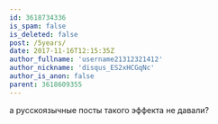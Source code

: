 ```yaml
---
id: 3618734336
is_spam: false
is_deleted: false
post: /5years/
date: 2017-11-16T12:15:35Z
author_fullname: 'username21312321412'
author_nickname: 'disqus_ES2xHCGqNc'
author_is_anon: false
parent: 3618609355
---
```


<p>а русскоязычные посты такого эффекта не давали?</p>
